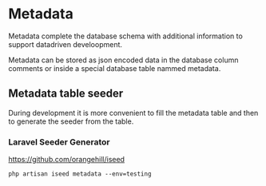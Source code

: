# Metadata

Metadata complete the database schema with additional information to support datadriven develoopment.

Metadata can be stored as json encoded data in the database column comments or inside a special database table nammed metadata.

## Metadata table seeder

During development it is more convenient to fill the metadata table and then to generate the seeder from the table.

### Laravel Seeder Generator

https://github.com/orangehill/iseed

    php artisan iseed metadata --env=testing


